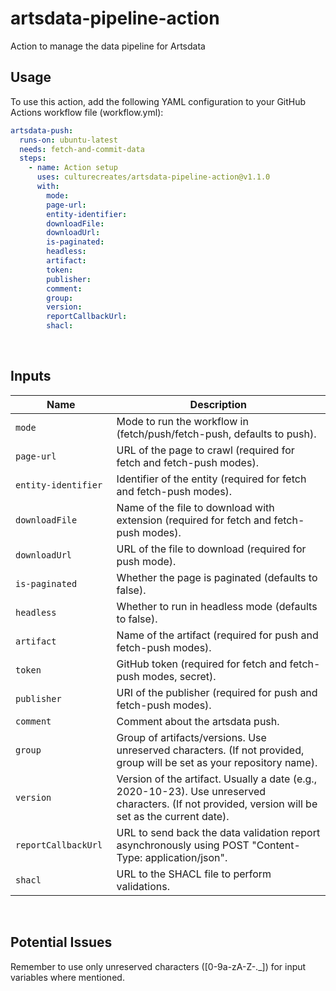 # artsdata-pipeline-action
Action to manage the data pipeline for Artsdata

## Usage 

To use this action, add the following YAML configuration to your GitHub Actions workflow file (workflow.yml):

```yml
artsdata-push:
  runs-on: ubuntu-latest
  needs: fetch-and-commit-data
  steps:
    - name: Action setup
      uses: culturecreates/artsdata-pipeline-action@v1.1.0
      with:
        mode: 
        page-url:
        entity-identifier:
        downloadFile:
        downloadUrl:
        is-paginated:
        headless:
        artifact:
        token:
        publisher:
        comment:
        group:
        version:
        reportCallbackUrl:
        shacl:
```

<br>

## Inputs

| Name                                  | Description                                                                                                                                                              |
| ------------------------------------- | ------------------------------------------------------------------------------------------------------------------------------------------------------------------------ |
| `mode`                            | Mode to run the workflow in (fetch/push/fetch-push, defaults to push).    
| `page-url`                            | URL of the page to crawl (required for fetch and fetch-push modes).
| `entity-identifier	`                            | Identifier of the entity (required for fetch and fetch-push modes).
| `downloadFile`                            | Name of the file to download with extension (required for fetch and fetch-push modes).
| `downloadUrl`                            | URL of the file to download (required for push mode).
| `is-paginated`                            | Whether the page is paginated (defaults to false).
| `headless`                            | Whether to run in headless mode (defaults to false).
| `artifact`                            | Name of the artifact (required for push and fetch-push modes).
| `token`                            | GitHub token (required for fetch and fetch-push modes, secret).
| `publisher`                            | 	URI of the publisher (required for push and fetch-push modes).
| `comment`                            | Comment about the artsdata push.
| `group`                            | Group of artifacts/versions. Use unreserved characters. (If not provided, group will be set as your repository name).
| `version`                            | Version of the artifact. Usually a date (e.g., 2020-10-23). Use unreserved characters. (If not provided, version will be set as the current date).
| `reportCallbackUrl	`                            | URL to send back the data validation report asynchronously using POST "Content-Type: application/json".
| `shacl`                            | URL to the SHACL file to perform validations.


<br>

## Potential Issues

Remember to use only unreserved characters ([0-9a-zA-Z-._]) for input variables where mentioned.
